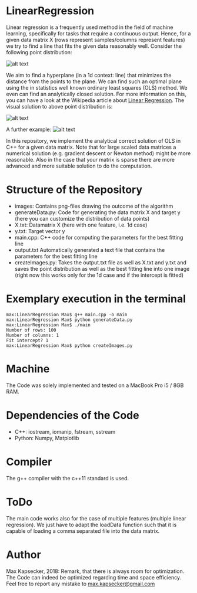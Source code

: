 # LinearRegression

Linear regression is a frequently used method in the field of machine learning, specifically for tasks that require a continuous output. Hence, for a given data matrix X (rows represent samples/columns represent features) we try to find a line that fits the given data reasonably well. Consider the following point distribution:

![alt text](https://github.com/NumericalMax/LinearRegression/blob/master/images/rawData.png)

We aim to find a hyperplane (in a 1d context: line) that minimizes the distance from the points to the plane. We can find such an optimal plane using the in statistics well known ordinary least squares (OLS) method. We even can find an analytically closed solution. For more information on this, you can have a look at the Wikipedia article about [Linear Regression](https://en.wikipedia.org/wiki/Linear_regression). The visual solution to above point distribution is:

![alt text](https://github.com/NumericalMax/LinearRegression/blob/master/images/regressionLine.png)

A further example:
![alt text](https://github.com/NumericalMax/LinearRegression/blob/master/images/regressionLine1.png)

In this repository, we implement the analytical correct solution of OLS in C++ for a given data matrix. Note that for large scaled data matrices a numerical solution (e.g. gradient descent or Newton method) might be more reasonable. Also in the case that your matrix is sparse there are more advanced and more suitable solution to do the computation.

# Structure of the Repository
- images: Contains png-files drawing the outcome of the algorithm
- generateData.py: Code for generating the data matrix X and target y (here you can customize the distribution of data points)
- X.txt: Datamatrix X (here with one feature, i.e. 1d case)
- y.txt: Target vector y
- main.cpp: C++ code for computing the parameters for the best fitting line
- output.txt Automatically generated a text file that contains the parameters for the best fitting line
- createImages.py: Takes the output.txt file as well as X.txt and y.txt and saves the point distribution as well as the best fitting line into one image (right now this works only for the 1d case and if the intercept is fitted)

# Exemplary execution in the terminal

```
max:LinearRegression Max$ g++ main.cpp -o main
max:LinearRegression Max$ python generateData.py 
max:LinearRegression Max$ ./main 
Number of rows: 100
Number of columns: 1
Fit intercept? 1
max:LinearRegression Max$ python createImages.py
```

# Machine
The Code was solely implemented and tested on a MacBook Pro i5 / 8GB RAM.

# Dependencies of the Code
- C++: iostream, iomanip, fstream, sstream
- Python: Numpy, Matplotlib

# Compiler
The g++ compiler with the c++11 standard is used.

# ToDo
The main code works also for the case of multiple features (multiple linear regression). We just have to adapt the loadData function such that it is capable of loading a comma separated file into the data matrix.

# Author
Max Kapsecker, 2018: Remark, that there is always room for optimization. The Code can indeed be optimized regarding time and space efficiency. Feel free to report any mistake to max.kapsecker@gmail.com
